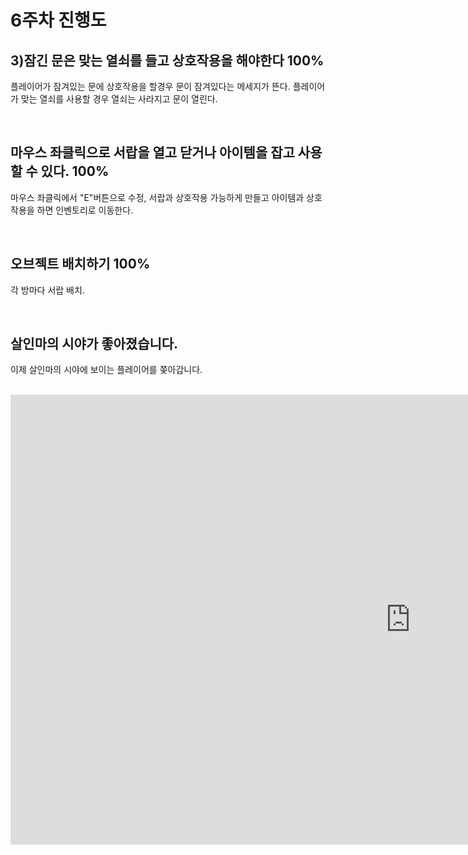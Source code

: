 

# 6주차 진행도

## 3)잠긴 문은 맞는 열쇠를 들고 상호작용을 해야한다 100%
 플레이어가 잠겨있는 문에 상호작용을 할경우 문이 잠겨있다는 메세지가 뜬다.
 플레이어가 맞는 열쇠를 사용할 경우 열쇠는 사라지고 문이 열린다.

<br>

## 마우스 좌클릭으로 서랍을 열고 닫거나 아이템을 잡고 사용할 수 있다. 100%
 마우스 좌클릭에서 "E"버튼으로 수정, 서랍과 상호작용 가능하게 만들고 
 아이템과 상호작용을 하면 인벤토리로 이동한다.
 
 <br>


## 오브젝트 배치하기 100%
 각 방마다 서랍 배치.
 
 <br>


## 살인마의 시야가 좋아졌습니다.
 이제 살인마의 시야에 보이는 플레이어를 쫒아갑니다.
 
<br>

<iframe width="1280" height="720" src="https://www.youtube.com/embed/QzYMSe8-LnU" frameborder="0" allow="accelerometer; autoplay; clipboard-write; encrypted-media; gyroscope; picture-in-picture" allowfullscreen></iframe>
